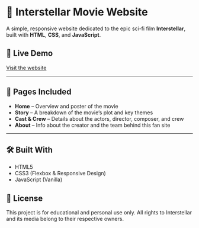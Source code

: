 # 🌌 Interstellar Movie Website

A simple, responsive website dedicated to the epic sci-fi film **Interstellar**, built with **HTML**, **CSS**, and **JavaScript**.

## 🚀 Live Demo

[Visit the website](https://6832f0c547913f2c171c8a94--tangerine-mousse-bce220.netlify.app/)  

---

## 📁 Pages Included

- **Home** – Overview and poster of the movie
- **Story** – A breakdown of the movie’s plot and key themes
- **Cast & Crew** – Details about the actors, director, composer, and crew
- **About** – Info about the creator and the team behind this fan site

---

## 🛠️ Built With

- HTML5
- CSS3 (Flexbox & Responsive Design)
- JavaScript (Vanilla)

## 📄 License

This project is for educational and personal use only. All rights to Interstellar and its media belong to their respective owners.
